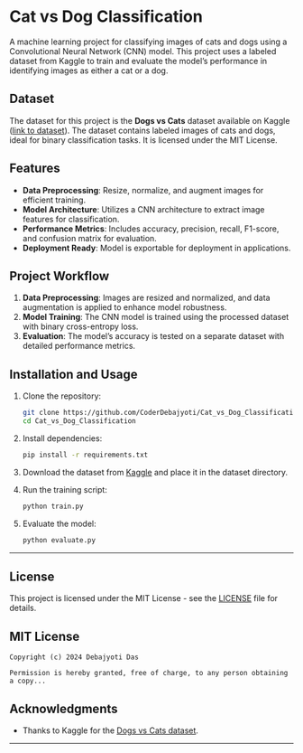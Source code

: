 # Cat vs Dog Classification

A machine learning project for classifying images of cats and dogs using a Convolutional Neural Network (CNN) model. This project uses a labeled dataset from Kaggle to train and evaluate the model’s performance in identifying images as either a cat or a dog.

## Dataset

The dataset for this project is the **Dogs vs Cats** dataset available on Kaggle ([link to dataset](https://www.kaggle.com/datasets/salader/dogs-vs-cats)). The dataset contains labeled images of cats and dogs, ideal for binary classification tasks. It is licensed under the MIT License.

## Features

- **Data Preprocessing**: Resize, normalize, and augment images for efficient training.
- **Model Architecture**: Utilizes a CNN architecture to extract image features for classification.
- **Performance Metrics**: Includes accuracy, precision, recall, F1-score, and confusion matrix for evaluation.
- **Deployment Ready**: Model is exportable for deployment in applications.

## Project Workflow

1. **Data Preprocessing**: Images are resized and normalized, and data augmentation is applied to enhance model robustness.
2. **Model Training**: The CNN model is trained using the processed dataset with binary cross-entropy loss.
3. **Evaluation**: The model’s accuracy is tested on a separate dataset with detailed performance metrics.

## Installation and Usage

1. Clone the repository:
   ```bash
   git clone https://github.com/CoderDebajyoti/Cat_vs_Dog_Classification.git
   cd Cat_vs_Dog_Classification
   ```

2. Install dependencies:
   ```bash
   pip install -r requirements.txt
   ```

3. Download the dataset from [Kaggle](https://www.kaggle.com/datasets/salader/dogs-vs-cats) and place it in the dataset directory.

4. Run the training script:
   ```bash
   python train.py
   ```

5. Evaluate the model:
   ```bash
   python evaluate.py
   ```

---

## License

This project is licensed under the MIT License - see the [LICENSE](LICENSE) file for details.


## MIT License
```
Copyright (c) 2024 Debajyoti Das

Permission is hereby granted, free of charge, to any person obtaining a copy...
```

## Acknowledgments

- Thanks to Kaggle for the [Dogs vs Cats dataset](https://www.kaggle.com/datasets/salader/dogs-vs-cats).
  
---
